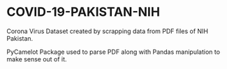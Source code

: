 # COVID-19-PAKISTAN-NIH

Corona Virus Dataset created by scrapping data from PDF files of NIH Pakistan. 

PyCamelot Package used to parse PDF along with Pandas manipulation to make sense out of it.
